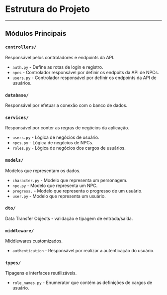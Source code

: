 # Estrutura do Projeto

---

## Módulos Principais

### `controllers/`

Responsável pelos controladores e endpoints da API.

- `auth.py` - Define as rotas de login e registro.
- `npcs` - Controlador responsável por definir os endpoits da API de NPCs.
- `users.py` - Controlador responsável por definir os endpoints da API de usuários.

### `database/`

Responsável por efetuar a conexão com o banco de dados.

### `services/`

Responsável por conter as regras de negócios da aplicação.

- `users.py` - Lógica de negócios de usuário.
- `npcs.py` - Lógica de negócios de NPCs.
- `roles.py` - Lógica de negócios dos cargos de usuários.

### `models/`

Modelos que representam os dados.

- `character.py` - Modelo que representa um personagem.
- `npc.py` - Modelo que representa um NPC.
- `progress.` - Modelo que representa o progresso de um usuário.
- `user.py` - Modelo que representa um usuário.

### `dto/`

Data Transfer Objects - validação e tipagem de entrada/saída.

### `middleware/`

Middlewares customizados.

- `authentication` - Responsável por realizar a autenticação do usuário.

### `types/`

Tipagens e interfaces reutilizáveis.

- `role_names.py` - Enumerator que contém as definições de cargos de usuário.